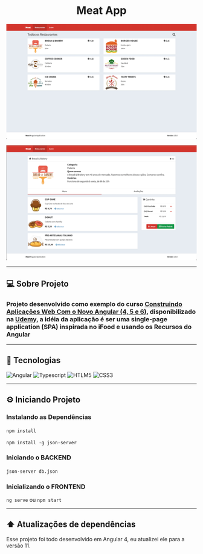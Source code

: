 <h1
  align="center"
>
  Meat App
</h1>

![Alt ou título da imagem](https://raw.githubusercontent.com/douglaswmartins/meat-app/master/.github/1.png)

![Alt ou título da imagem](https://raw.githubusercontent.com/douglaswmartins/meat-app/master/.github/2.png)

---

## :computer: Sobre Projeto

### Projeto desenvolvido como exemplo do curso [Construindo Aplicações Web Com o Novo Angular (4, 5 e 6)](https://www.udemy.com/course/angular-pt/), disponibilizado na [Udemy](https://www.udemy.com/), a idéia da aplicação é ser uma single-page application (SPA) inspirada no iFood e usando os Recursos do Angular

---

## :rocket: Tecnologias

![Angular](https://img.shields.io/badge/angular%20-%23DD0031.svg?&style=for-the-badge&logo=angular&logoColor=white)
![Typescript](https://img.shields.io/badge/typescript%20-%23007ACC.svg?&style=for-the-badge&logo=typescript&logoColor=white)
![HTLM5](https://img.shields.io/badge/html5%20-%23E34F26.svg?&style=for-the-badge&logo=html5&logoColor=white)
![CSS3](https://img.shields.io/badge/css3%20-%231572B6.svg?&style=for-the-badge&logo=css3&logoColor=white)

---

## :gear: Iniciando Projeto

### Instalando as Dependências

`npm install`

`npm install -g json-server`

### Iniciando o BACKEND

`json-server db.json`

### Inicializando o FRONTEND

`ng serve` ou `npm start`

---

## :arrow_up: Atualizações de dependências

Esse projeto foi todo desenvolvido em Angular 4, eu atualizei ele para a versão 11.
